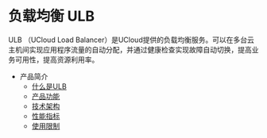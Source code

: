 # 负载均衡 ULB

 ULB （UCloud Load Balancer）是UCloud提供的负载均衡服务。可以在多台云主机间实现应用程序流量的自动分配，并通过健康检查实现故障自动切换，提高业务可用性，提高资源利用率。

* 产品简介
    * [什么是ULB](/ulb/intro/whatisulb)
    * [产品功能](/ulb/intro/function)
    * [技术架构](/ulb/intro/architecture)
    * [性能指标](/ulb/intro/performance)
    * [使用限制](/ulb/intro/limit)
